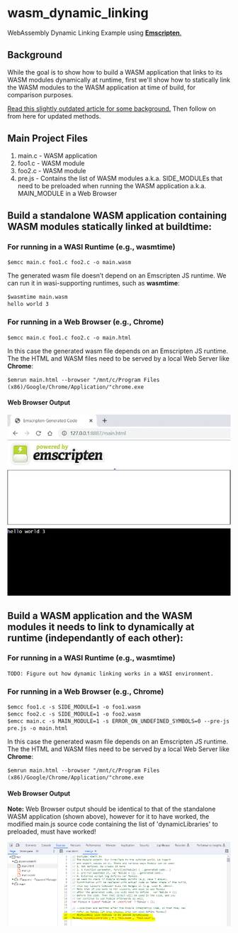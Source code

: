 # wasm_dynamic_linking
WebAssembly Dynamic Linking Example using [**Emscripten**.](https://emscripten.org/index.html)

## Background

While the goal is to show how to build a WASM application that links to its WASM modules dynamically at runtime, first we'll show how to statically link the WASM modules to the WASM application at time of build, for comparison purposes.

[Read this slightly outdated article for some background.](https://yushulx.medium.com/webassembly-building-standalone-and-dynamic-linking-modules-in-windows-bd4492d0688f) Then follow on from here for updated methods.

## Main Project Files
1. main.c - WASM application
2. foo1.c - WASM module
3. foo2.c - WASM module
4. pre.js - Contains the list of WASM modules a.k.a. SIDE_MODULEs that need to be preloaded when running the WASM application a.k.a. MAIN_MODULE in a Web Browser

## Build a standalone WASM application containing WASM modules statically linked at buildtime:

### For running in a WASI Runtime (e.g., **wasmtime**)
```
$emcc main.c foo1.c foo2.c -o main.wasm
```
The generated wasm file doesn’t depend on an Emscripten JS runtime. We can run it in wasi-supporting runtimes, such as **wasmtime**:

```
$wasmtime main.wasm 
hello world 3
```

### For running in a Web Browser (e.g., **Chrome**)
```
$emcc main.c foo1.c foo2.c -o main.html
```
In this case the generated wasm file depends on an Emscripten JS runtime. The the HTML and WASM files need to be served by a local Web Server like **Chrome**:

```
$emrun main.html --browser "/mnt/c/Program Files (x86)/Google/Chrome/Application/"chrome.exe
```
#### Web Browser Output
![Web Browser Output image is supposed to appear here](images/browser.png "Web Browser Output")

## Build a WASM application and the WASM modules it needs to link to dynamically at runtime (independantly of each other):

### For running in a WASI Runtime (e.g., **wasmtime**)
```
TODO: Figure out how dynamic linking works in a WASI environment.
```

### For running in a Web Browser (e.g., **Chrome**)
```
$emcc foo1.c -s SIDE_MODULE=1 -o foo1.wasm
$emcc foo2.c -s SIDE_MODULE=1 -o foo2.wasm
$emcc main.c -s MAIN_MODULE=1 -s ERROR_ON_UNDEFINED_SYMBOLS=0 --pre-js pre.js -o main.html
```
In this case the generated wasm file depends on an Emscripten JS runtime. The the HTML and WASM files need to be served by a local Web Server like **Chrome**:

```
$emrun main.html --browser "/mnt/c/Program Files (x86)/Google/Chrome/Application/"chrome.exe
```

#### Web Browser Output
**Note:**
Web Browser output should be identical to that of the standalone WASM application (shown above), however for it to have worked, the modified main.js source code containing the list of 'dynamicLibraries' to preloaded, must have worked!

![JavaScript Source Code image is supposed to appear here](images/js-src.png "Modified JavaScript source code containing list of 'dynamicLibraries' that must be preloaded")
